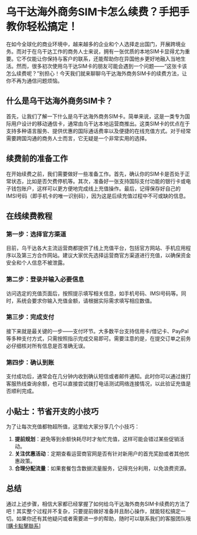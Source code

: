 # 乌干达海外商务SIM卡怎么续费？手把手教你轻松搞定！

在如今全球化的商业环境中，越来越多的企业和个人选择走出国门，开展跨境业务。而对于在乌干达工作的商务人士来说，拥有一张优质的本地SIM卡显得尤为重要。它不仅能让你保持与客户的联系，还能帮助你在异国他乡更好地融入当地生活。然而，很多初次使用乌干达SIM卡的朋友可能会遇到一个问题——“这张卡该怎么续费呢？”别担心！今天我们就来聊聊乌干达海外商务SIM卡的续费方法，让你不再为通信问题烦恼。

## 什么是乌干达海外商务SIM卡？

首先，让我们了解一下什么是乌干达海外商务SIM卡。简单来说，这是一类专为国际用户设计的移动通信卡，通常由乌干达本地运营商推出。这类SIM卡的优点在于支持多种语言服务、提供优惠的国际通话费率以及便捷的在线充值方式。对于经常需要跨国沟通的商务人士而言，它无疑是一个非常实用的选择。

## 续费前的准备工作

在开始续费之前，我们需要做好一些准备工作。首先，确认你的SIM卡是否处于正常状态，比如是否欠费停机等。其次，准备好一张支持国际支付功能的银行卡或电子钱包账户，这样可以更方便地完成线上充值操作。最后，记得保存好自己的IMSI号码（即手机卡的唯一识别码），因为这是后续充值过程中不可或缺的信息。

## 在线续费教程

### 第一步：选择官方渠道
目前，乌干达各大主流运营商都提供了线上充值平台，包括官方网站、手机应用程序以及第三方合作网站。建议大家优先选择运营商官方渠道进行充值，以确保资金安全和个人信息不被泄露。

### 第二步：登录并输入必要信息
访问选定的充值页面后，按照提示填写相关信息，如手机号码、IMSI号码等。同时，系统会要求你输入充值金额，请根据实际需求填写相应数值。

### 第三步：完成支付
接下来就是最关键的一步——支付环节。大多数平台支持信用卡/借记卡、PayPal等多种支付方式，只需按照指示完成交易即可。需要注意的是，在提交订单之前务必仔细核对所有信息是否准确无误。

### 第四步：确认到账
支付成功后，通常会在几分钟内收到确认短信或者邮件通知。此时你可以通过拨打客服热线查询余额，也可以直接尝试拨打电话测试网络连接情况，以此验证充值是否顺利完成。

## 小贴士：节省开支的小技巧

为了让每次充值都物超所值，这里给大家分享几个小技巧：
1. **提前规划**：避免等到余额快耗尽时才匆忙充值，这样可能会错过某些促销活动。
2. **关注优惠活动**：定期查看运营商官网是否有针对新用户的首充奖励或者其他优惠政策。
3. **合理分配流量**：如果套餐包含数据流量服务，记得充分利用，以免浪费资源。

## 总结

通过上述步骤，相信大家都已经掌握了如何给乌干达海外商务SIM卡续费的方法了吧！其实整个过程并不复杂，只要提前做好准备并且耐心操作，就能轻松搞定一切。如果你还有其他疑问或者需要进一步的帮助，随时可以联系我们的客服团队哦[[購卡點擊聯系](https://t.me/s/esim1088)]